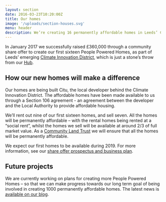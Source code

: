 ```yaml
---
layout: section
date: 2016-03-23T10:20:00Z
title: Our homes
image: '/uploads/section-houses.svg'
menu: header
description: We’re creating 16 permanently affordable homes in Leeds’ Climate Innovation District
---
```

In January 2017 we successfully raised £360,000 through a community share offer to create our first sixteen People Powered Homes, as part of Leeds’ emerging [Climate Innovation District](https://www.citu.co.uk/citu-places/climate-innovation-district/), which is just a stone’s throw from our [Hub](/homes/).

## How our new homes will make a difference

Our homes are being built Citu, the local developer behind the Climate Innovation District. The affordable homes have been made available to us through a Section 106 agreement - an agreement between the developer and the Local Authority to provide affordable housing.

We’ll rent out nine of our first sixteen homes, and sell seven. All the homes will be permanently affordable – with the rental homes being rented at a “social rent”, whilst the homes we sell will be available at around 2/3 of full market value.  As a [Community Land Trust](http://www.communitylandtrusts.org.uk/what-is-a-clt) we will ensure that all the homes will be permanently affordable.

We expect our first homes to be available during 2019.  For more information, see our [share offer prospectus and business plan](/).

## Future projects
We are currently working on plans for creating more People Powered Homes – so that we can make progress towards our long term goal of being involved in creating 1000 permanently affordable homes.  The latest news is [available on our blog](/blog/).

